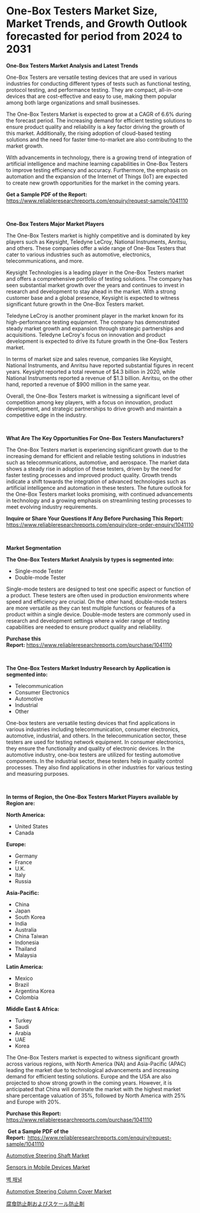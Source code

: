 <p><h1>One-Box Testers Market Size, Market Trends, and Growth Outlook forecasted for period from 2024 to 2031</h1></p><p><strong>One-Box Testers Market Analysis and Latest Trends</strong></p>
<p><p>One-Box Testers are versatile testing devices that are used in various industries for conducting different types of tests such as functional testing, protocol testing, and performance testing. They are compact, all-in-one devices that are cost-effective and easy to use, making them popular among both large organizations and small businesses.</p><p>The One-Box Testers Market is expected to grow at a CAGR of 6.6% during the forecast period. The increasing demand for efficient testing solutions to ensure product quality and reliability is a key factor driving the growth of this market. Additionally, the rising adoption of cloud-based testing solutions and the need for faster time-to-market are also contributing to the market growth.</p><p>With advancements in technology, there is a growing trend of integration of artificial intelligence and machine learning capabilities in One-Box Testers to improve testing efficiency and accuracy. Furthermore, the emphasis on automation and the expansion of the Internet of Things (IoT) are expected to create new growth opportunities for the market in the coming years.</p></p>
<p><strong>Get a Sample PDF of the Report:&nbsp;</strong> <a href="https://www.reliableresearchreports.com/enquiry/request-sample/1041110">https://www.reliableresearchreports.com/enquiry/request-sample/1041110</a></p>
<p>&nbsp;</p>
<p><strong>One-Box Testers Major Market Players</strong></p>
<p><p>The One-Box Testers market is highly competitive and is dominated by key players such as Keysight, Teledyne LeCroy, National Instruments, Anritsu, and others. These companies offer a wide range of One-Box Testers that cater to various industries such as automotive, electronics, telecommunications, and more.</p><p>Keysight Technologies is a leading player in the One-Box Testers market and offers a comprehensive portfolio of testing solutions. The company has seen substantial market growth over the years and continues to invest in research and development to stay ahead in the market. With a strong customer base and a global presence, Keysight is expected to witness significant future growth in the One-Box Testers market.</p><p>Teledyne LeCroy is another prominent player in the market known for its high-performance testing equipment. The company has demonstrated steady market growth and expansion through strategic partnerships and acquisitions. Teledyne LeCroy's focus on innovation and product development is expected to drive its future growth in the One-Box Testers market.</p><p>In terms of market size and sales revenue, companies like Keysight, National Instruments, and Anritsu have reported substantial figures in recent years. Keysight reported a total revenue of $4.3 billion in 2020, while National Instruments reported a revenue of $1.3 billion. Anritsu, on the other hand, reported a revenue of $900 million in the same year.</p><p>Overall, the One-Box Testers market is witnessing a significant level of competition among key players, with a focus on innovation, product development, and strategic partnerships to drive growth and maintain a competitive edge in the industry.</p></p>
<p>&nbsp;</p>
<p><strong>What Are The Key Opportunities For One-Box Testers Manufacturers?</strong></p>
<p><p>The One-Box Testers market is experiencing significant growth due to the increasing demand for efficient and reliable testing solutions in industries such as telecommunications, automotive, and aerospace. The market data shows a steady rise in adoption of these testers, driven by the need for faster testing processes and improved product quality. Growth trends indicate a shift towards the integration of advanced technologies such as artificial intelligence and automation in these testers. The future outlook for the One-Box Testers market looks promising, with continued advancements in technology and a growing emphasis on streamlining testing processes to meet evolving industry requirements.</p></p>
<p><strong>Inquire or Share Your Questions If Any Before Purchasing This Report:</strong> <a href="https://www.reliableresearchreports.com/enquiry/pre-order-enquiry/1041110">https://www.reliableresearchreports.com/enquiry/pre-order-enquiry/1041110</a></p>
<p>&nbsp;</p>
<p><strong>Market Segmentation</strong></p>
<p><strong>The One-Box Testers Market Analysis by types is segmented into:</strong></p>
<p><ul><li>Single-mode Tester</li><li>Double-mode Tester</li></ul></p>
<p><p>Single-mode testers are designed to test one specific aspect or function of a product. These testers are often used in production environments where speed and efficiency are crucial. On the other hand, double-mode testers are more versatile as they can test multiple functions or features of a product within a single device. Double-mode testers are commonly used in research and development settings where a wider range of testing capabilities are needed to ensure product quality and reliability.</p></p>
<p><strong>Purchase this Report:&nbsp;</strong><a href="https://www.reliableresearchreports.com/purchase/1041110">https://www.reliableresearchreports.com/purchase/1041110</a></p>
<p>&nbsp;</p>
<p><strong>The One-Box Testers Market Industry Research by Application is segmented into:</strong></p>
<p><ul><li>Telecommunication</li><li>Consumer Electronics</li><li>Automotive</li><li>Industrial</li><li>Other</li></ul></p>
<p><p>One-box testers are versatile testing devices that find applications in various industries including telecommunication, consumer electronics, automotive, industrial, and others. In the telecommunication sector, these testers are used for testing network equipment. In consumer electronics, they ensure the functionality and quality of electronic devices. In the automotive industry, one-box testers are utilized for testing automotive components. In the industrial sector, these testers help in quality control processes. They also find applications in other industries for various testing and measuring purposes.</p></p>
<p>&nbsp;</p>
<p><strong>In terms of Region, the One-Box Testers Market Players available by Region are:</strong></p>
<p>
    <p> <strong> North America: </strong>
        <ul>
            <li>United States</li>
            <li>Canada</li>
        </ul>
        </p> 
    <p> <strong> Europe: </strong>
        <ul>
            <li>Germany</li>
            <li>France</li>
            <li>U.K.</li>
            <li>Italy</li>
            <li>Russia</li>
        </ul>
        </p> 
    <p> <strong> Asia-Pacific: </strong>
        <ul>
            <li>China</li>
            <li>Japan</li>
            <li>South Korea</li>
            <li>India</li>
            <li>Australia</li>
            <li>China Taiwan</li>
            <li>Indonesia</li>
            <li>Thailand</li>
            <li>Malaysia</li>
        </ul>
        </p> 
    <p> <strong> Latin America: </strong>
        <ul>
            <li>Mexico</li>
            <li>Brazil</li>
            <li>Argentina Korea</li>
            <li>Colombia</li>
        </ul>
        </p> 
    <p> <strong> Middle East & Africa: </strong>
        <ul>
            <li>Turkey</li>
            <li>Saudi</li>
            <li>Arabia</li>
            <li>UAE</li>
            <li>Korea</li>
        </ul>
    </p>
    </p>
<p><p>The One-Box Testers market is expected to witness significant growth across various regions, with North America (NA) and Asia-Pacific (APAC) leading the market due to technological advancements and increasing demand for efficient testing solutions. Europe and the USA are also projected to show strong growth in the coming years. However, it is anticipated that China will dominate the market with the highest market share percentage valuation of 35%, followed by North America with 25% and Europe with 20%.</p></p>
<p><strong>Purchase this Report: </strong><a href="https://www.reliableresearchreports.com/purchase/1041110">https://www.reliableresearchreports.com/purchase/1041110</a></p>
<p>&nbsp;<strong>Get a Sample PDF of the Report:&nbsp;&nbsp;</strong><a href="https://www.reliableresearchreports.com/enquiry/request-sample/1041110">https://www.reliableresearchreports.com/enquiry/request-sample/1041110</a></p>
<p><strong></strong></p>
<p><p><a href="https://military-diascia-e68.notion.site/Automotive-Steering-Shaft-Market-with-the-goal-of-estimating-the-market-size-and-future-growth-poten-0561d7ef25de478885b94498eefab719">Automotive Steering Shaft Market</a></p><p><a href="https://view.publitas.com/reportprime-1/sensors-in-mobile-devices-market-research-report-forecasted-for-period-from-2024-2031-by-market-type-market-application-and-region/">Sensors in Mobile Devices Market</a></p><p><a href="https://medium.com/@rashellcooperkf5apeha9cpb/%EB%B2%BD-%ED%8C%A8%EB%84%90-%EC%8B%9C%EC%9E%A5-%EA%B7%9C%EB%AA%A8-cagr-%EB%8F%99%ED%96%A5-2024-2030-5612cd7a4145">벽 패널</a></p><p><a href="https://sudsy-motorcycle-bbc.notion.site/Automotive-Steering-Column-Cover-Market-Size-Growth-and-Forecast-from-2024-2031-22fc0b95087742f99bc3f1fbed0e5cba">Automotive Steering Column Cover Market</a></p><p><a href="https://medium.com/@marthawweekle/%E8%85%90%E9%A3%9F%E3%81%8A%E3%82%88%E3%81%B3%E3%82%B9%E3%82%B1%E3%83%BC%E3%83%AB%E6%8A%91%E5%88%B6%E5%89%A4%E5%B8%82%E5%A0%B4%E3%81%AE%E5%88%86%E6%9E%90-%E3%82%B0%E3%83%AD%E3%83%BC%E3%83%90%E3%83%AB%E7%94%A3%E6%A5%AD%E3%81%AE%E8%A6%8B%E9%80%9A%E3%81%97%E3%81%A8%E4%BA%88%E6%B8%AC-2024%E5%B9%B4%E3%81%8B%E3%82%892031%E5%B9%B4-99f6fcf600f4">腐食防止剤およびスケール防止剤</a></p></p>